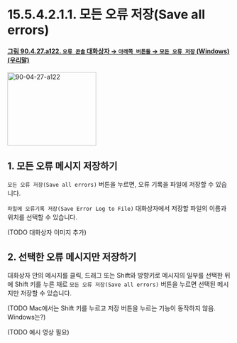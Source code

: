 # 15.5.4.2.1.1. 모든 오류 저장(Save all errors)

<a id="90-04-27-a122"></a>

#### [그림 90.4.27.a122. `오류 콘솔` 대화상자 → `아래쪽 버튼들` → `모든 오류 저장` (Windows) (우리말)](./90-04-0027-error_console.md#90-04-27-a122)
<img width="200" height="165" alt="90-04-27-a122" src="https://github.com/user-attachments/assets/2040f4a2-189d-483a-99d2-915e85048309" />

<a id="15-05-04-02-01-01-s1"></a>

## 1. 모든 오류 메시지 저장하기

`모든 오류 저장(Save all errors)` 버튼을 누르면, 오류 기록을 파일에 저장할 수 있습니다.

`파일에 오류기록 저장(Save Error Log to File)` 대화상자에서 저장할 파일의 이름과 위치를 선택할 수 있습니다.

(TODO 대화상자 이미지 추가)

<a id="15-05-04-02-01-01-s2"></a>

## 2. 선택한 오류 메시지만 저장하기

대화상자 안의 메시지를 클릭, 드래그 또는 Shift와 방향키로 메시지의 일부를 선택한 뒤에 Shift 키를 누른 채로 `모든 오류 저장(Save all errors)` 버튼을 누르면 선택된 메시지만 저장할 수 있습니다.

(TODO Mac에서는 Shift 키를 누르고 저장 버튼을 누르는 기능이 동작하지 않음. Windows는?)

(TODO 예시 영상 필요)